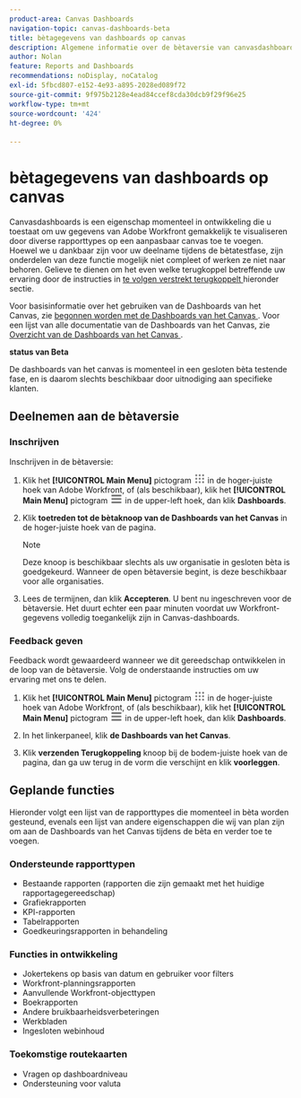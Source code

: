 ```yaml
---
product-area: Canvas Dashboards
navigation-topic: canvas-dashboards-beta
title: bètagegevens van dashboards op canvas
description: Algemene informatie over de bètaversie van canvasdashboards
author: Nolan
feature: Reports and Dashboards
recommendations: noDisplay, noCatalog
exl-id: 5fbcd807-e152-4e93-a895-2028ed089f72
source-git-commit: 9f975b2128e4ead84ccef8cda30dcb9f29f96e25
workflow-type: tm+mt
source-wordcount: '424'
ht-degree: 0%

---
```


# bètagegevens van dashboards op canvas

Canvasdashboards is een eigenschap momenteel in ontwikkeling die u toestaat om uw gegevens van Adobe Workfront gemakkelijk te visualiseren door diverse rapporttypes op een aanpasbaar canvas toe te voegen. Hoewel we u dankbaar zijn voor uw deelname tijdens de bètatestfase, zijn onderdelen van deze functie mogelijk niet compleet of werken ze niet naar behoren. Gelieve te dienen om het even welke terugkoppel betreffende uw ervaring door de instructies in [ te volgen verstrekt terugkoppelt ](#provide-feedback) hieronder sectie.

Voor basisinformatie over het gebruiken van de Dashboards van het Canvas, zie [ begonnen worden met de Dashboards van het Canvas ](/help/quicksilver/reports-and-dashboards/canvas-dashboards/manage-canvas-dashboards/get-started-canvas-dashboards.md).
Voor een lijst van alle documentatie van de Dashboards van het Canvas, zie [ Overzicht van de Dashboards van het Canvas ](/help/quicksilver/reports-and-dashboards/canvas-dashboards/canvas-dashboards-overview.md).

**status van Beta**

De dashboards van het canvas is momenteel in een gesloten bèta testende fase, en is daarom slechts beschikbaar door uitnodiging aan specifieke klanten.

## Deelnemen aan de bètaversie

### Inschrijven

Inschrijven in de bètaversie:

1. Klik het **[!UICONTROL Main Menu]** pictogram ![ Belangrijkste Menu ](/help/_includes/assets/main-menu-icon.png) in de hoger-juiste hoek van Adobe Workfront, of (als beschikbaar), klik het **[!UICONTROL Main Menu]** pictogram ![ Belangrijkste Menu ](/help/_includes/assets/main-menu-icon-left-nav.png) in de upper-left hoek, dan klik **Dashboards**.

1. Klik **toetreden tot de bètaknoop van de Dashboards van het Canvas** in de hoger-juiste hoek van de pagina.

   >[!NOTE]
   >
   >Deze knoop is beschikbaar slechts als uw organisatie in gesloten bèta is goedgekeurd. Wanneer de open bètaversie begint, is deze beschikbaar voor alle organisaties.

1. Lees de termijnen, dan klik **Accepteren**. U bent nu ingeschreven voor de bètaversie. Het duurt echter een paar minuten voordat uw Workfront-gegevens volledig toegankelijk zijn in Canvas-dashboards.

### Feedback geven

Feedback wordt gewaardeerd wanneer we dit gereedschap ontwikkelen in de loop van de bètaversie. Volg de onderstaande instructies om uw ervaring met ons te delen.

1. Klik het **[!UICONTROL Main Menu]** pictogram ![ Belangrijkste Menu ](/help/_includes/assets/main-menu-icon.png) in de hoger-juiste hoek van Adobe Workfront, of (als beschikbaar), klik het **[!UICONTROL Main Menu]** pictogram ![ Belangrijkste Menu ](/help/_includes/assets/main-menu-icon-left-nav.png) in de upper-left hoek, dan klik **Dashboards**.

1. In het linkerpaneel, klik **de Dashboards van het Canvas**.

1. Klik **verzenden Terugkoppeling** knoop bij de bodem-juiste hoek van de pagina, dan ga uw terug in de vorm die verschijnt en klik **voorleggen**.

## Geplande functies

Hieronder volgt een lijst van de rapporttypes die momenteel in bèta worden gesteund, evenals een lijst van andere eigenschappen die wij van plan zijn om aan de Dashboards van het Canvas tijdens de bèta en verder toe te voegen.

### Ondersteunde rapporttypen

* Bestaande rapporten (rapporten die zijn gemaakt met het huidige rapportagegereedschap)
* Grafiekrapporten
* KPI-rapporten
* Tabelrapporten
* Goedkeuringsrapporten in behandeling

### Functies in ontwikkeling

* Jokertekens op basis van datum en gebruiker voor filters
* Workfront-planningsrapporten
* Aanvullende Workfront-objecttypen
* Boekrapporten
* Andere bruikbaarheidsverbeteringen
* Werkbladen
* Ingesloten webinhoud

### Toekomstige routekaarten

* Vragen op dashboardniveau
* Ondersteuning voor valuta
